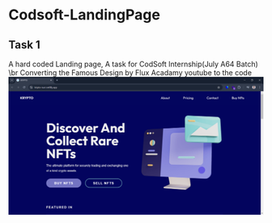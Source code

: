 # Codsoft-LandingPage
## Task 1
A hard coded Landing page, A task for CodSoft Internship(July A64 Batch) \br
Converting the Famous Design by Flux Acadamy youtube to the code
<img  alt="img" src="https://github.com/iam-nur/Codsoft-LandingPage/blob/main/Screenshot%20(20).png">
